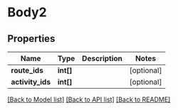 # Body2

## Properties
Name | Type | Description | Notes
------------ | ------------- | ------------- | -------------
**route_ids** | **int[]** |  | [optional] 
**activity_ids** | **int[]** |  | [optional] 

[[Back to Model list]](../README.md#documentation-for-models) [[Back to API list]](../README.md#documentation-for-api-endpoints) [[Back to README]](../README.md)


